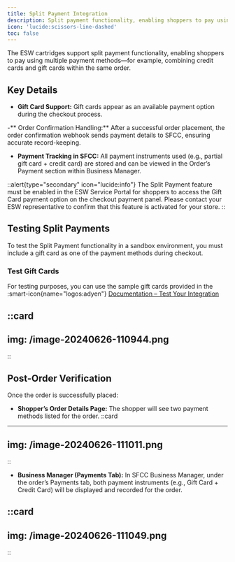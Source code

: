```yaml
---
title: Split Payment Integration
description: Split payment functionality, enabling shoppers to pay using multiple payment methods
icon: 'lucide:scissors-line-dashed'
toc: false
---
```




The ESW cartridges support split payment functionality, enabling shoppers to pay using multiple payment methods—for example, combining credit cards and gift cards within the same order.

## Key Details

- **Gift Card Support:** Gift cards appear as an available payment option during the checkout process.

-** Order Confirmation Handling:** After a successful order placement, the order confirmation webhook sends payment details to SFCC, ensuring accurate record-keeping.

- **Payment Tracking in SFCC:** All payment instruments used (e.g., partial gift card + credit card) are stored and can be viewed in the Order’s Payment section within Business Manager.


::alert{type="secondary" icon="lucide:info"}
  The Split Payment feature must be enabled in the ESW Service Portal for shoppers to access the Gift Card payment option on the checkout payment panel.
  Please contact your ESW representative to confirm that this feature is activated for your store.
::

## Testing Split Payments

To test the Split Payment functionality in a sandbox environment, you must include a gift card as one of the payment methods during checkout.

### Test Gift Cards

For testing purposes, you can use the sample gift cards provided in the :smart-icon{name="logos:adyen"} [Documentation – Test Your Integration](https://docs.adyen.com/point-of-sale/testing-pos-payments/#gift-card-numbers)

::card
---
img: /image-20240626-110944.png
---
::

## Post-Order Verification

Once the order is successfully placed:

- **Shopper’s Order Details Page:** The shopper will see two payment methods listed for the order.
::card
---
img: /image-20240626-111011.png
---
::

- **Business Manager (Payments Tab):** In SFCC Business Manager, under the order’s Payments tab, both payment instruments (e.g., Gift Card + Credit Card) will be displayed and recorded for the order.

::card
---
img: /image-20240626-111049.png
---
::